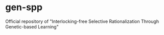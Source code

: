 # gen-spp
Official repository of "Interlocking-free Selective Rationalization Through Genetic-based Learning"
